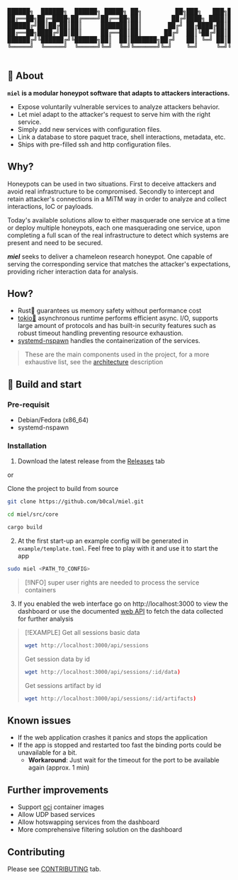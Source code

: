 <div align="center">
  <pre>
██████╗  ██████╗  ██████╗ █████╗ ██╗         ██╗███╗   ███╗██╗███████╗██╗     
██╔══██╗██╔═████╗██╔════╝██╔══██╗██║        ██╔╝████╗ ████║██║██╔════╝██║     
██████╔╝██║██╔██║██║     ███████║██║       ██╔╝ ██╔████╔██║██║█████╗  ██║     
██╔══██╗████╔╝██║██║     ██╔══██║██║      ██╔╝  ██║╚██╔╝██║██║██╔══╝  ██║     
██████╔╝╚██████╔╝╚██████╗██║  ██║███████╗██╔╝   ██║ ╚═╝ ██║██║███████╗███████╗
╚═════╝  ╚═════╝  ╚═════╝╚═╝  ╚═╝╚══════╝╚═╝    ╚═╝     ╚═╝╚═╝╚══════╝╚══════╝
  </pre>
</div>

## 🍯 About

**`miel` is a modular honeypot software that adapts to attackers interactions.**

- Expose voluntarily vulnerable services to analyze attackers behavior.
- Let miel adapt to the attacker's request to serve him with the right service.
- Simply add new services with configuration files.
- Link a database to store paquet trace, shell interactions, metadata, etc.
- Ships with pre-filled ssh and http configuration files.

## Why?

Honeypots can be used in two situations. First to deceive attackers and avoid
real infrastructure to be compromised. Secondly to intercept and retain
attacker's connections in a MiTM way in order to analyze and collect
interactions, IoC or payloads.

Today's available solutions allow to either masquerade one service at a time or
deploy multiple honeypots, each one masquerading one service, upon completing a
full scan of the real infrastructure to detect which systems are present and
need to be secured.

**_miel_** seeks to deliver a chameleon research honeypot. One capable of
serving the corresponding service that matches the attacker's expectations,
providing richer interaction data for analysis.

## How?

- Rust🦀 guarantees us memory safety without performance cost
- [tokio🗼](https://tokio.rs/) asynchronous runtime performs efficient async.
  I/O, supports large amount of protocols and has built-in security features
  such as robust timeout handling preventing resource exhaustion.
- [systemd-nspawn](https://wiki.archlinux.org/title/Systemd-nspawn) handles the
  containerization of the services.

> These are the main components used in the project, for a more exhaustive list,
> see the [architecture](/doc/research/architecture.md#rust-libraries)
> description

## 🍯 Build and start

### Pre-requisit

- Debian/Fedora (x86_64)
- systemd-nspawn

### Installation

1. Download the latest release from the [Releases](https://github.com/b0cal/miel/releases) tab

  or

  Clone the project to build from source
 ```sh
git clone https://github.com/b0cal/miel.git

cd miel/src/core

cargo build
```

2. At the first start-up an example config will be generated in `example/template.toml`. Feel free to play with it and use it to start the app
```sh
sudo miel <PATH_TO_CONFIG>
```

>[!INFO]
> super user rights are needed to process the service containers

3. If you enabled the web interface go on http://localhost:3000 to view the dashboard or use the documented [web API](./docs/development/web_api.md) to fetch the data collected for further analysis


>[!EXAMPLE]
> Get all sessions basic data
> ```sh
> wget http://localhost:3000/api/sessions
> ```
> 
> Get session data by id
> ```sh
> wget http://localhost:3000/api/sessions/:id/data)
> ```
>
> Get sessions artifact by id
> ```sh
> wget http://localhost:3000/api/sessions/:id/artifacts)
> ```


## Known issues

- If the web application crashes it panics and stops the application
- If the app is stopped and restarted too fast the binding ports could be unavailable for a bit.
  - **Workaround**: Just wait for the timeout for the port to be available again (approx. 1 min)

## Further improvements

- Support [oci](opencontainers.org) container images
- Allow UDP based services
- Allow hotswapping services from the dashboard
- More comprehensive filtering solution on the dashboard

## Contributing

Please see [CONTRIBUTING](https://github.com/b0cal/miel/contributing) tab.

